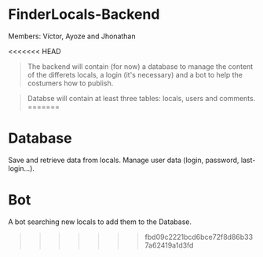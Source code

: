 # FinderLocals-Backend
Members: Víctor, Ayoze and Jhonathan

<<<<<<< HEAD
>The backend will contain (for now) a database to manage the content of the differets locals, a login (it's necessary) and a bot to help the costumers how to publish. 

>Databse will contain at least three tables: locals, users and comments. 
=======
# Database
Save and retrieve data from locals.
Manage user data (login, password, last-login...).

# Bot 
A bot searching new locals to add them to the Database.
>>>>>>> fbd09c2221bcd6bce72f8d86b337a62419a1d3fd
